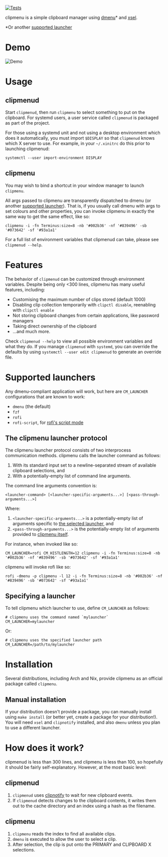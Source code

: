 [![Tests](https://img.shields.io/travis/cdown/clipmenu/develop.svg)](https://travis-ci.org/cdown/clipmenu)

clipmenu is a simple clipboard manager using [dmenu][]* and [xsel][].

*Or another [supported launcher](#supported-launchers)

# Demo

![Demo](https://cloud.githubusercontent.com/assets/660663/24079784/6f76da94-0c88-11e7-8251-40b1f02ebf3c.gif)

# Usage

## clipmenud

Start `clipmenud`, then run `clipmenu` to select something to put on the
clipboard. For systemd users, a user service called `clipmenud` is packaged as
part of the project.

For those using a systemd unit and not using a desktop environment which does
it automatically, you must import `$DISPLAY` so that `clipmenud` knows which X
server to use. For example, in your `~/.xinitrc` do this prior to launching
clipmenud:

    systemctl --user import-environment DISPLAY

## clipmenu

You may wish to bind a shortcut in your window manager to launch `clipmenu`.

All args passed to clipmenu are transparently dispatched to dmenu (or another
[supported launcher](#supported-launchers)). That is, if you usually call dmenu
with args to set colours and other properties, you can invoke clipmenu in
exactly the same way to get the same effect, like so:

    clipmenu -i -fn Terminus:size=8 -nb '#002b36' -nf '#839496' -sb '#073642' -sf '#93a1a1'

For a full list of environment variables that clipmenud can take, please see
`clipmenud --help`.

# Features

The behavior of `clipmenud` can be customized through environment variables.
Despite being only <300 lines, clipmenu has many useful features, including:

* Customising the maximum number of clips stored (default 1000)
* Disabling clip collection temporarily with `clipctl disable`, reenabling with
  `clipctl enable`
* Not storing clipboard changes from certain applications, like password
  managers
* Taking direct ownership of the clipboard
* ...and much more.

Check `clipmenud --help` to view all possible environment variables and what
they do. If you manage `clipmenud` with `systemd`, you can override the
defaults by using `systemctl --user edit clipmenud` to generate an override
file.

# Supported launchers

Any dmenu-compliant application will work, but here are `CM_LAUNCHER`
configurations that are known to work:

- `dmenu` (the default)
- `fzf`
- `rofi`
- `rofi-script`, for [rofi's script
  mode](https://github.com/davatorium/rofi-scripts/tree/master/mode-scripts)

## The clipmenu launcher protocol

The clipmenu launcher protocol consists of two interprocess communication
methods.  clipmenu calls the launcher command as follows:

1. With its standard input set to a newline-separated stream of available
   clipboard selections, and
2. With a potentially-empty list of command line arguments.

The command line arguments convention is:

    <launcher-command> [<launcher-specific-arguments...>] [<pass-through-arguments...>]

Where:

1. `<launcher-specific-arguments...>` is a potentially-empty list of arguments
   specific to [the selected launcher](#specifying-a-launcher), and
2. `<pass-through-arguments...>` is the potentially-empty list of arguments
   provided to [clipmenu itself](#clipmenu).

For instance, when invoked like so:

    CM_LAUNCHER=rofi CM_HISTLENGTH=12 clipmenu -i -fn Terminus:size=8 -nb '#002b36' -nf '#839496' -sb '#073642' -sf '#93a1a1'

clipmenu will invoke rofi like so:

    rofi -dmenu -p clipmenu -l 12 -i -fn Terminus:size=8 -nb '#002b36' -nf '#839496' -sb '#073642' -sf '#93a1a1'

## Specifying a launcher

To tell clipmenu which launcher to use, define `CM_LAUNCHER` as follows:

    # clipmenu uses the command named `mylauncher`
    CM_LAUNCHER=mylauncher

Or:

    # clipmenu uses the specified launcher path
    CM_LAUNCHER=/path/to/mylauncher

# Installation

Several distributions, including Arch and Nix, provide clipmenu as an official
package called `clipmenu`.

## Manual installation

If your distribution doesn't provide a package, you can manually install using
`make install` (or better yet, create a package for your distribution!). You
will need `xsel` and `clipnotify` installed, and also `dmenu` unless you plan
to use a different launcher.

# How does it work?

clipmenud is less than 300 lines, and clipmenu is less than 100, so hopefully
it should be fairly self-explanatory. However, at the most basic level:

## clipmenud

1. `clipmenud` uses [clipnotify](https://github.com/cdown/clipnotify) to wait
   for new clipboard events.
2. If `clipmenud` detects changes to the clipboard contents, it writes them out
   to the cache directory and an index using a hash as the filename.

## clipmenu

1. `clipmenu` reads the index to find all available clips.
2. `dmenu` is executed to allow the user to select a clip.
3. After selection, the clip is put onto the PRIMARY and CLIPBOARD X
   selections.

[dmenu]: http://tools.suckless.org/dmenu/
[rofi]: https://github.com/DaveDavenport/Rofi
[xsel]: http://www.vergenet.net/~conrad/software/xsel/
